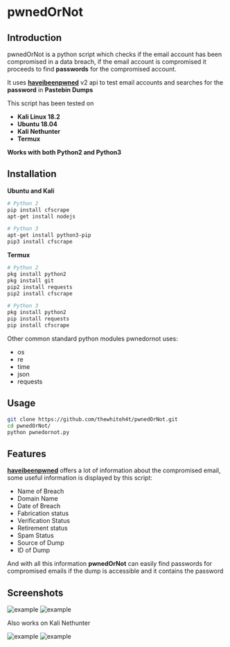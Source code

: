 # pwnedOrNot
## Introduction
pwnedOrNot is a python script which checks if the email account has been compromised in a data breach, if the email account is compromised it proceeds to find **passwords** for the compromised account.

It uses [**haveibeenpwned**](https://haveibeenpwned.com/API/v2) v2 api to test email accounts and searches for the **password** in **Pastebin Dumps**

This script has been tested on
* **Kali Linux 18.2**
* **Ubuntu 18.04**
* **Kali Nethunter**
* **Termux**

**Works with both Python2 and Python3**

## Installation
**Ubuntu and Kali**

```bash
# Python 2
pip install cfscrape
apt-get install nodejs

# Python 3
apt-get install python3-pip
pip3 install cfscrape
```

**Termux**
```bash
# Python 2
pkg install python2
pkg install git
pip2 install requests
pip2 install cfscrape

# Python 3
pkg install python2
pip install requests
pip install cfscrape
```

Other common standard python modules pwnedornot uses:
* os
* re
* time
* json
* requests

## Usage
```bash
git clone https://github.com/thewhiteh4t/pwnedOrNot.git
cd pwnedOrNot/
python pwnedornot.py
```
## Features
[**haveibeenpwned**](https://haveibeenpwned.com/API/v2) offers a lot of information about the compromised email, some useful information is displayed by this script:
* Name of Breach
* Domain Name
* Date of Breach
* Fabrication status
* Verification Status
* Retirement status
* Spam Status
* Source of Dump
* ID of Dump

And with all this information **pwnedOrNot** can easily find passwords for compromised emails if the dump is accessible and it contains the password
## Screenshots
![example](https://github.com/thewhiteh4t/pwnedOrNot/blob/master/pwned1.png)
![example](https://github.com/thewhiteh4t/pwnedOrNot/blob/master/pwned2.png)

Also works on Kali Nethunter

![example](https://github.com/thewhiteh4t/pwnedOrNot/blob/master/nethunter1.png)
![example](https://github.com/thewhiteh4t/pwnedOrNot/blob/master/nethunter2.png)
